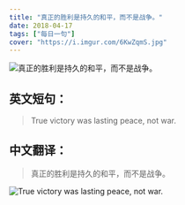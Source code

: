 ```yaml
---
title: "真正的胜利是持久的和平，而不是战争。"
date: 2018-04-17
tags: ["每日一句"]
cover: "https://i.imgur.com/6KwZqmS.jpg"
---
```


![真正的胜利是持久的和平，而不是战争。](https://i.imgur.com/Dzk32zo.jpg)

## 英文短句：
> True victory was lasting peace, not war.

<!--more-->

## 中文翻译：
> 真正的胜利是持久的和平，而不是战争。

![True victory was lasting peace, not war.](https://i.imgur.com/WNgEKB5.jpg)

